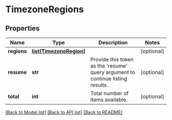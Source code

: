 # TimezoneRegions

## Properties
Name | Type | Description | Notes
------------ | ------------- | ------------- | -------------
**regions** | [**list[TimezoneRegion]**](TimezoneRegion.md) |  | [optional] 
**resume** | **str** | Provide this token as the &#39;resume&#39; query argument to continue listing results. | [optional] 
**total** | **int** | Total number of items available. | [optional] 

[[Back to Model list]](../README.md#documentation-for-models) [[Back to API list]](../README.md#documentation-for-api-endpoints) [[Back to README]](../README.md)



